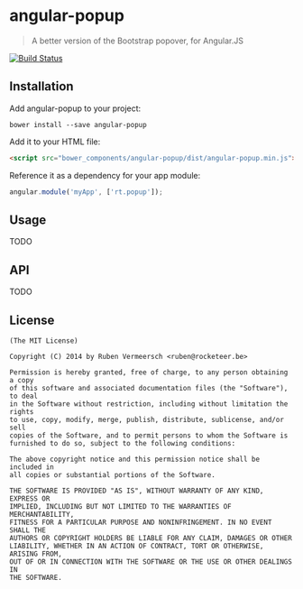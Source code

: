 # angular-popup

> A better version of the Bootstrap popover, for Angular.JS

[![Build Status](https://travis-ci.org/rubenv/angular-popup.png?branch=master)](https://travis-ci.org/rubenv/angular-popup)

## Installation
Add angular-popup to your project:

```
bower install --save angular-popup
```

Add it to your HTML file:

```html
<script src="bower_components/angular-popup/dist/angular-popup.min.js"></script>
```

Reference it as a dependency for your app module:

```js
angular.module('myApp', ['rt.popup']);
```

## Usage

TODO

## API

TODO

## License 

    (The MIT License)

    Copyright (C) 2014 by Ruben Vermeersch <ruben@rocketeer.be>

    Permission is hereby granted, free of charge, to any person obtaining a copy
    of this software and associated documentation files (the "Software"), to deal
    in the Software without restriction, including without limitation the rights
    to use, copy, modify, merge, publish, distribute, sublicense, and/or sell
    copies of the Software, and to permit persons to whom the Software is
    furnished to do so, subject to the following conditions:

    The above copyright notice and this permission notice shall be included in
    all copies or substantial portions of the Software.

    THE SOFTWARE IS PROVIDED "AS IS", WITHOUT WARRANTY OF ANY KIND, EXPRESS OR
    IMPLIED, INCLUDING BUT NOT LIMITED TO THE WARRANTIES OF MERCHANTABILITY,
    FITNESS FOR A PARTICULAR PURPOSE AND NONINFRINGEMENT. IN NO EVENT SHALL THE
    AUTHORS OR COPYRIGHT HOLDERS BE LIABLE FOR ANY CLAIM, DAMAGES OR OTHER
    LIABILITY, WHETHER IN AN ACTION OF CONTRACT, TORT OR OTHERWISE, ARISING FROM,
    OUT OF OR IN CONNECTION WITH THE SOFTWARE OR THE USE OR OTHER DEALINGS IN
    THE SOFTWARE.

